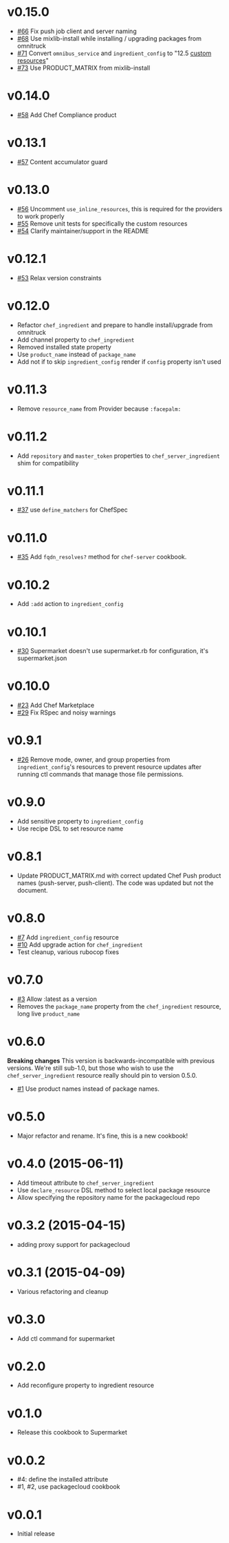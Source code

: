 # v0.15.0

- [#66](https://github.com/chef-cookbooks/chef-ingredient/pull/66) Fix push job client and server naming
- [#68](https://github.com/chef-cookbooks/chef-ingredient/pull/68) Use mixlib-install while installing / upgrading packages from omnitruck
- [#71](https://github.com/chef-cookbooks/chef-ingredient/pull/71) Convert `omnibus_service` and `ingredient_config` to "12.5 [custom resources](https://docs.chef.io/custom_resources.html)"
- [#73](https://github.com/chef-cookbooks/chef-ingredient/pull/73) Use PRODUCT_MATRIX from mixlib-install

# v0.14.0

- [#58](https://github.com/chef-cookbooks/chef-ingredient/pull/58) Add Chef Compliance product


# v0.13.1

- [#57](https://github.com/chef-cookbooks/chef-ingredient/pull/57) Content accumulator guard

# v0.13.0

- [#56](https://github.com/chef-cookbooks/chef-ingredient/pull/56) Uncomment `use_inline_resources`, this is required for the providers to work properly
- [#55](https://github.com/chef-cookbooks/chef-ingredient/pull/55) Remove unit tests for specifically the custom resources
- [#54](https://github.com/chef-cookbooks/chef-ingredient/pull/54) Clarify maintainer/support in the README

# v0.12.1

- [#53](https://github.com/chef-cookbooks/chef-ingredient/pull/53) Relax version constraints

# v0.12.0

- Refactor `chef_ingredient` and prepare to handle install/upgrade from omnitruck
- Add channel property to `chef_ingredient`
- Removed installed state property
- Use `product_name` instead of `package_name`
- Add not if to skip `ingredient_config` render if `config` property isn't used

# v0.11.3

- Remove `resource_name` from Provider because `:facepalm:`

# v0.11.2

- Add `repository` and `master_token` properties to `chef_server_ingredient` shim for compatibility

# v0.11.1

- [#37](https://github.com/chef-cookbooks/chef-ingredient/issues/37) use `define_matchers` for ChefSpec

# v0.11.0

- [#35](https://github.com/chef-cookbooks/chef-ingredient/issues/35) Add `fqdn_resolves?` method for `chef-server` cookbook.

# v0.10.2
- Add `:add` action to `ingredient_config`

# v0.10.1

- [#30](https://github.com/chef-cookbooks/chef-ingredient/issues/30) Supermarket doesn't use supermarket.rb for configuration, it's supermarket.json

# v0.10.0

- [#23](https://github.com/chef-cookbooks/chef-ingredient/pull/23) Add Chef Marketplace
- [#29](https://github.com/chef-cookbooks/chef-ingredient/pull/29) Fix RSpec and noisy warnings

# v0.9.1

- [#26](https://github.com/chef-cookbooks/chef-ingredient/issues/26) Remove mode, owner, and group properties from `ingredient_config`'s resources to prevent resource updates after running ctl commands that manage those file permissions.

# v0.9.0

- Add sensitive property to `ingredient_config`
- Use recipe DSL to set resource name

# v0.8.1

- Update PRODUCT_MATRIX.md with correct updated Chef Push product names (push-server, push-client). The code was updated but not the document.

# v0.8.0

- [#7](https://github.com/chef-cookbooks/chef-ingredient/issues/7) Add `ingredient_config` resource
- [#10](https://github.com/chef-cookbooks/chef-ingredient/pull/10) Add upgrade action for `chef_ingredient`
- Test cleanup, various rubocop fixes

# v0.7.0

- [#3](https://github.com/chef-cookbooks/chef-ingredient/issues/3) Allow :latest as a version
- Removes the `package_name` property from the `chef_ingredient` resource, long live `product_name`

# v0.6.0

**Breaking changes** This version is backwards-incompatible with previous versions. We're still sub-1.0, but those who wish to use the `chef_server_ingredient` resource really should pin to version 0.5.0.

- [#1](https://github.com/chef-cookbooks/chef-ingredient/issues/1) Use product names instead of package names.

# v0.5.0

- Major refactor and rename. It's fine, this is a new cookbook!

# v0.4.0 (2015-06-11)

- Add timeout attribute to `chef_server_ingredient`
- Use `declare_resource` DSL method to select local package resource
- Allow specifying the repository name for the packagecloud repo

# v0.3.2 (2015-04-15)

- adding proxy support for packagecloud

# v0.3.1 (2015-04-09)

- Various refactoring and cleanup

# v0.3.0

- Add ctl command for supermarket

# v0.2.0

- Add reconfigure property to ingredient resource

# v0.1.0

- Release this cookbook to Supermarket

# v0.0.2

- #4: define the installed attribute
- #1, #2, use packagecloud cookbook

# v0.0.1

- Initial release
